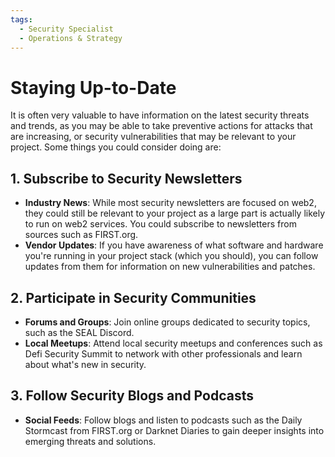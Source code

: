 ```yaml
---
tags:
  - Security Specialist
  - Operations & Strategy
---
```


# Staying Up-to-Date

It is often very valuable to have information on the latest security threats and trends, as you may be able to take preventive actions for attacks that are increasing, or security vulnerabilities that may be relevant to your project. Some things you could consider doing are:

## 1. Subscribe to Security Newsletters

- **Industry News**: While most security newsletters are focused on web2, they could still be relevant to your project as a large part is actually likely to run on web2 services. You could subscribe to newsletters from sources such as FIRST.org.
- **Vendor Updates**: If you have awareness of what software and hardware you're running in your project stack (which you should), you can follow updates from them for information on new vulnerabilities and patches.

## 2. Participate in Security Communities

- **Forums and Groups**: Join online groups dedicated to security topics, such as the SEAL Discord.
- **Local Meetups**: Attend local security meetups and conferences such as Defi Security Summit to network with other professionals and learn about what's new in security.

## 3. Follow Security Blogs and Podcasts

- **Social Feeds**: Follow blogs and listen to podcasts such as the Daily Stormcast from FIRST.org or Darknet Diaries to gain deeper insights into emerging threats and solutions.
